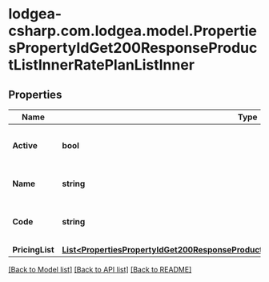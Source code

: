 
# lodgea-csharp.com.lodgea.model.PropertiesPropertyIdGet200ResponseProductListInnerRatePlanListInner

## Properties

Name | Type | Description | Notes
------------ | ------------- | ------------- | -------------
**Active** | **bool** | Whether the rate plan is active. | 
**Name** | **string** | The name of the rate plan. | 
**Code** | **string** | The code identifying the rate plan. | 
**PricingList** | [**List&lt;PropertiesPropertyIdGet200ResponseProductListInnerRatePlanListInnerPricingListInner&gt;**](PropertiesPropertyIdGet200ResponseProductListInnerRatePlanListInnerPricingListInner.md) |  | 

[[Back to Model list]](../README.md#documentation-for-models)
[[Back to API list]](../README.md#documentation-for-api-endpoints)
[[Back to README]](../README.md)

